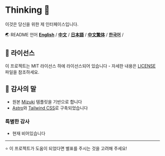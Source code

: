 # Thinking 🐑

이것은 당신을 위한 제 인터페이스입니다.

🌏 README 언어
[**English**](../README.md) /
[**中文**](../README.zh.md) /
[**日本語**](./README.ja.md) /
[**中文繁体**](./README.tw.md) /
[**한국어**](./README.ko.md) /

## 📄 라이선스

이 프로젝트는 MIT 라이선스 하에 라이선스되어 있습니다 - 자세한 내용은 [LICENSE](../LICENSE) 파일을 참조하세요.

## 🙏 감사의 말

- 원본 [Mizuki](https://github.com/matsuzaka-yuki/Mizuki) 템플릿을 기반으로 합니다
- [Astro](https://astro.build)와 [Tailwind CSS](https://tailwindcss.com)로 구축되었습니다

### 특별한 감사

- 현재 비어있습니다

---

⭐ 이 프로젝트가 도움이 되었다면 별표를 주시는 것을 고려해 주세요!

